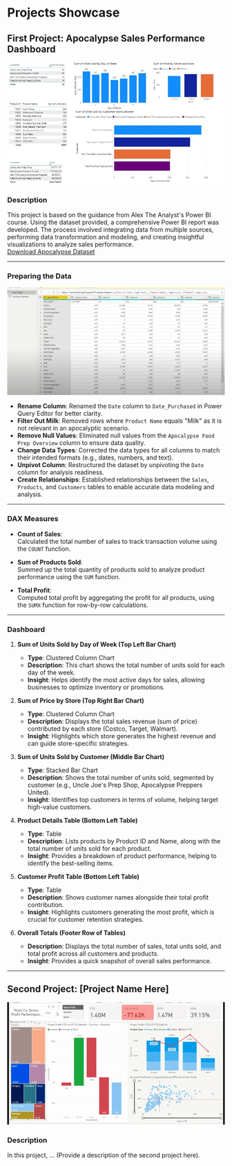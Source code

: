 # Projects Showcase

## First Project: Apocalypse Sales Performance Dashboard
![First Project](images/Apocalypse-Sales.jpg)

### **Description**
This project is based on the guidance from Alex The Analyst's Power BI course. Using the dataset provided, a comprehensive Power BI report was developed. The process involved integrating data from multiple sources, performing data transformation and modeling, and creating insightful visualizations to analyze sales performance.  
[Download Apocalypse Dataset](#) <!-- Replace `#` with the actual dataset link -->

---

### **Preparing the Data**
![Dataset Preparation](images/Capture2.PNG)

- **Rename Column**: Renamed the `Date` column to `Date_Purchased` in Power Query Editor for better clarity.  
- **Filter Out Milk**: Removed rows where `Product Name` equals "Milk" as it is not relevant in an apocalyptic scenario.  
- **Remove Null Values**: Eliminated null values from the `Apocalypse Food Prep Overview` column to ensure data quality.  
- **Change Data Types**: Corrected the data types for all columns to match their intended formats (e.g., dates, numbers, and text).  
- **Unpivot Column**: Restructured the dataset by unpivoting the `Date` column for analysis readiness.  
- **Create Relationships**: Established relationships between the `Sales`, `Products`, and `Customers` tables to enable accurate data modeling and analysis.  

---

### **DAX Measures**

- **Count of Sales**:  
  Calculated the total number of sales to track transaction volume using the `COUNT` function.  

- **Sum of Products Sold**:  
  Summed up the total quantity of products sold to analyze product performance using the `SUM` function.  

- **Total Profit**:  
  Computed total profit by aggregating the profit for all products, using the `SUMX` function for row-by-row calculations.  

---

### **Dashboard**

1. **Sum of Units Sold by Day of Week (Top Left Bar Chart)**  
   - **Type**: Clustered Column Chart  
   - **Description**: This chart shows the total number of units sold for each day of the week.  
   - **Insight**: Helps identify the most active days for sales, allowing businesses to optimize inventory or promotions.  

2. **Sum of Price by Store (Top Right Bar Chart)**  
   - **Type**: Clustered Column Chart  
   - **Description**: Displays the total sales revenue (sum of price) contributed by each store (Costco, Target, Walmart).  
   - **Insight**: Highlights which store generates the highest revenue and can guide store-specific strategies.  

3. **Sum of Units Sold by Customer (Middle Bar Chart)**  
   - **Type**: Stacked Bar Chart  
   - **Description**: Shows the total number of units sold, segmented by customer (e.g., Uncle Joe's Prep Shop, Apocalypse Preppers United).  
   - **Insight**: Identifies top customers in terms of volume, helping target high-value customers.  

4. **Product Details Table (Bottom Left Table)**  
   - **Type**: Table  
   - **Description**: Lists products by Product ID and Name, along with the total number of units sold for each product.  
   - **Insight**: Provides a breakdown of product performance, helping to identify the best-selling items.  

5. **Customer Profit Table (Bottom Left Table)**  
   - **Type**: Table  
   - **Description**: Shows customer names alongside their total profit contribution.  
   - **Insight**: Highlights customers generating the most profit, which is crucial for customer retention strategies.  

6. **Overall Totals (Footer Row of Tables)**  
   - **Description**: Displays the total number of sales, total units sold, and total profit across all customers and products.  
   - **Insight**: Provides a quick snapshot of overall sales performance.  

---

## Second Project: [Project Name Here]

![Second Project](images/first-project.gif)

### **Description**
In this project, ... (Provide a description of the second project here).
